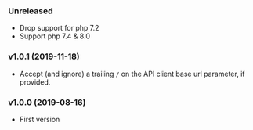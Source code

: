 ### Unreleased

* Drop support for php 7.2
* Support php 7.4 & 8.0

### v1.0.1 (2019-11-18)

* Accept (and ignore) a trailing `/` on the API client base url parameter, if provided.

### v1.0.0 (2019-08-16)

* First version
